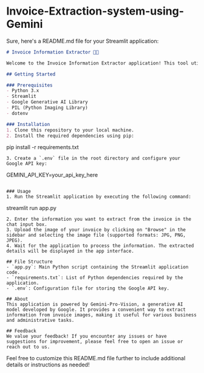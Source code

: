 # Invoice-Extraction-system-using-Gemini
Sure, here's a README.md file for your Streamlit application:

```markdown
# Invoice Information Extractor 🧑‍💻

Welcome to the Invoice Information Extractor application! This tool utilizes Gemini-Pro-Vision, a powerful generative AI model, to extract information from invoice images.

## Getting Started

### Prerequisites
- Python 3.x
- Streamlit
- Google Generative AI Library
- PIL (Python Imaging Library)
- dotenv

### Installation
1. Clone this repository to your local machine.
2. Install the required dependencies using pip:
   ```
   pip install -r requirements.txt
   ```
3. Create a `.env` file in the root directory and configure your Google API key:
   ```
   GEMINI_API_KEY=your_api_key_here
   ```

### Usage
1. Run the Streamlit application by executing the following command:
   ```
   streamlit run app.py
   ```
2. Enter the information you want to extract from the invoice in the chat input box.
3. Upload the image of your invoice by clicking on "Browse" in the sidebar and selecting the image file (supported formats: JPG, PNG, JPEG).
4. Wait for the application to process the information. The extracted details will be displayed in the app interface.

## File Structure
- `app.py`: Main Python script containing the Streamlit application code.
- `requirements.txt`: List of Python dependencies required by the application.
- `.env`: Configuration file for storing the Google API key.

## About
This application is powered by Gemini-Pro-Vision, a generative AI model developed by Google. It provides a convenient way to extract information from invoice images, making it useful for various business and administrative tasks.

## Feedback
We value your feedback! If you encounter any issues or have suggestions for improvement, please feel free to open an issue or reach out to us.

```

Feel free to customize this README.md file further to include additional details or instructions as needed!